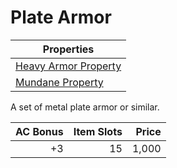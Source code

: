 # Plate Armor

| Properties                                                                |
| ------------------------------------------------------------------------- |
| [Heavy Armor Property](../../Armor%20Properties/Heavy%20Armor%20Property.md) |
| [Mundane Property](../../Material%20Properties/Mundane%20Property.md)  |

A set of metal plate armor or similar.

| AC Bonus | Item Slots | Price |
| -------: | ---------: | ----: |
|       +3 |         15 | 1,000 |
